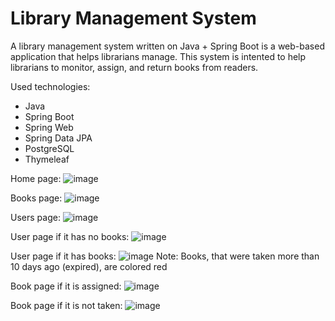 # Library Management System

A library management system written on Java + Spring Boot is a web-based application that helps librarians manage. This system is intented to help librarians to monitor, assign, and return books from readers.

Used technologies:
  - Java
  - Spring Boot
  - Spring Web
  - Spring Data JPA
  - PostgreSQL
  - Thymeleaf

Home page:
![image](https://user-images.githubusercontent.com/92166947/224472366-4907cd3c-97ca-41d6-984c-ebf3db4ea047.png)

Books page:
![image](https://user-images.githubusercontent.com/92166947/224472718-2a67d2f5-b20b-44ae-985a-942cd1705b03.png)

Users page:
![image](https://user-images.githubusercontent.com/92166947/224472750-90e52f97-37e0-4c0a-a589-caddeb656446.png)

User page if it has no books:
![image](https://user-images.githubusercontent.com/92166947/224472775-10079448-ea88-41f8-82d9-e50985da1695.png)

User page if it has books:
![image](https://user-images.githubusercontent.com/92166947/224472838-03586123-04ff-452f-9ad2-a9136c85eab3.png)
Note: Books, that were taken more than 10 days ago (expired), are colored red

Book page if it is assigned:
![image](https://user-images.githubusercontent.com/92166947/224472912-fb1f1ec9-02fc-4057-be52-617080294b72.png)

Book page if it is not taken:
![image](https://user-images.githubusercontent.com/92166947/224472947-7c17f5df-5c0b-4029-abeb-b9b694cb466f.png)
